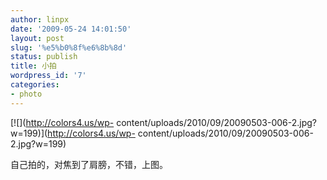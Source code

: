 ```yaml
---
author: linpx
date: '2009-05-24 14:01:50'
layout: post
slug: '%e5%b0%8f%e6%8b%8d'
status: publish
title: 小拍
wordpress_id: '7'
categories:
- photo
---
```


[![](http://colors4.us/wp-
content/uploads/2010/09/20090503-006-2.jpg?w=199)](http://colors4.us/wp-
content/uploads/2010/09/20090503-006-2.jpg?w=199)


自己拍的，对焦到了肩膀，不错，上图。


